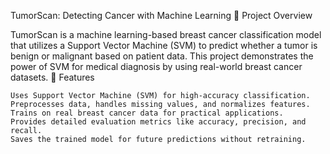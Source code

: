 TumorScan: Detecting Cancer with Machine Learning
📌 Project Overview

TumorScan is a machine learning-based breast cancer classification model that utilizes a Support Vector Machine (SVM) to predict whether a tumor is benign or malignant based on patient data. This project demonstrates the power of SVM for medical diagnosis by using real-world breast cancer datasets.
🚀 Features

    Uses Support Vector Machine (SVM) for high-accuracy classification.
    Preprocesses data, handles missing values, and normalizes features.
    Trains on real breast cancer data for practical applications.
    Provides detailed evaluation metrics like accuracy, precision, and recall.
    Saves the trained model for future predictions without retraining.
